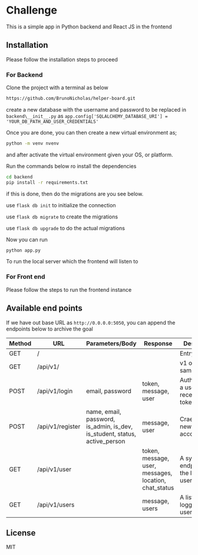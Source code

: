# Challenge

This is a simple app in Python backend and React JS in the frontend

## Installation

Please follow the installation steps to proceed

### For Backend

Clone the project with a terminal as below

```bash
https://github.com/BrunoNicholas/helper-board.git
```

create a new database with the username and password to be replaced in ```backend\__init__.py``` as ```app.config['SQLALCHEMY_DATABASE_URI'] = 'YOUR_DB_PATH_AND_USER_CREDENTIALS'```

Once you are done, you can then create a new virtual environment as;

```bash
python -m venv nvenv
```

and after activate the virtual environment given your OS, or platform.

Run the commands below ro install the dependencies

```bash
cd backend
pip install -r requirements.txt
```

if this is done, then do the migrations are you see below.

use ```flask db init``` to initialize the connection

use ```flask db migrate``` to create the migrations

use ```flask db upgrade``` to do the actual migrations

Now you can run

```bash
python app.py
```

To run the local server which the frontend will listen to

### For Front end

Please follow the steps to run the frontend instance

## Available end points

If we have out base URL as ```http://0.0.0.0:5050```, you can append the endpoints below to archive the goal

| **Method**  | **URL** | **Parameters/Body** | **Response** | **Description** |
| ------------- | --------------- | ----------------- | ---------------------- | --- |
| GET  | /   |     |    | Entry point |
| GET  | /api/v1/  |    |    | v1 of the API, same as /api |
| POST | /api/v1/login | email, password | token, message, user | Authenticating a user to receive a token |
| POST | /api/v1/register | name, email, password, is_admin, is_dev, is_student, status, active_person   | message, user | Craetion of a new user account |
| GET | /api/v1/user |  | token, message, user, messages, location, chat_status | A sync profile endpoint for the logged in user |
| GET | /api/v1/users |  | message, users | A list of all logged in users |

## License

MIT
